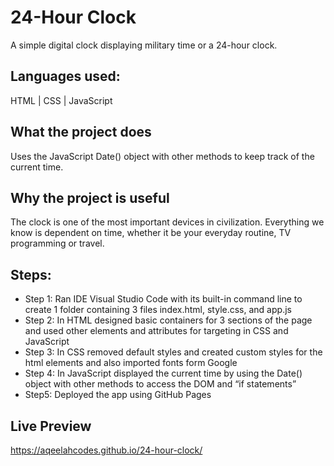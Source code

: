 # 24-Hour Clock
A simple digital clock displaying military time or a 24-hour clock.

## Languages used: 
HTML | CSS | JavaScript

## What the project does
Uses the JavaScript Date() object with other methods to keep track of the current time.

## Why the project is useful
The clock is one of the most important devices in civilization. 
Everything we know is dependent on time, whether it be your everyday routine, TV programming or travel.

## Steps:
- Step 1: Ran IDE Visual Studio Code with its built-in command line to create 1 folder containing 3 files index.html, style.css, and app.js   
- Step 2: In HTML designed basic containers for 3 sections of the page and used other elements and attributes for targeting in CSS and JavaScript 
- Step 3: In CSS removed default styles and created custom styles for the html elements and also imported fonts form Google 
- Step 4: In JavaScript displayed the current time by using the Date() object with other methods to access the DOM and “if  statements”   
- Step5: Deployed the app using GitHub Pages   

## Live Preview
https://aqeelahcodes.github.io/24-hour-clock/
